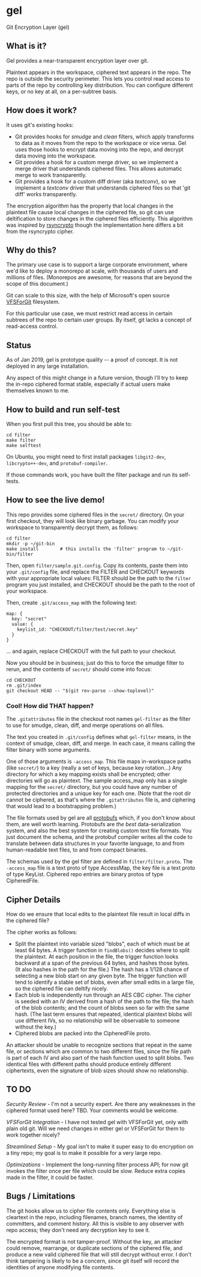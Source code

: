 # gel
Git Encryption Layer (gel)

## What is it?

Gel provides a near-transparent encryption layer over git.

Plaintext appears in the workspace, ciphered text appears in the repo. The repo is outside the security perimeter. This lets you control read access to parts of the repo by controlling key distribution. You can configure different keys, or no key at all, on a per-subtree basis.

## How does it work?

It uses git's existing hooks:
 * Git provides hooks for _smudge_ and _clean_ filters, which apply transforms to data as it moves from the repo to the workspace or vice versa. Gel uses those hooks to encrypt data moving into the repo, and decrypt data moving into the workspace.
 * Git provides a hook for a custom merge driver, so we implement a merge driver that understands ciphered files. This allows automatic merge to work transparently.
 * Git provides a hook for a custom diff driver (aka _textconv_), so we implement a _textconv_ driver that understands ciphered files so that 'git diff' works transparently.

The encryption algorithm has the property that local changes in the plaintext file cause local changes in the ciphered file, so git can use deltification to store changes in the ciphered files efficiently. This algorithm was inspired by [rsyncrypto](https://rsyncrypto.lingnu.com/index.php/Home_Page) though the implementation here differs a bit from the rsyncrypto cipher.

## Why do this?

The primary use case is to support a large corporate environment, where we'd like to deploy a monorepo at scale, with thousands of users and millions of files. (Monorepos are awesome, for reasons that are beyond the scope of this document.)

Git can scale to this size, with the help of Microsoft's open source [VFSForGit](https://github.com/Microsoft/VFSForGit) filesystem.

For this particular use case, we must restrict read access in certain subtrees of the repo to certain user groups. By itself, git lacks a concept of read-access control.

## Status

As of Jan 2019, gel is prototype quality -- a proof of concept. It is not deployed in any large installation.

Any aspect of this might change in a future version, though I'll try to keep the in-repo ciphered format stable, especially if actual users make themselves known to me.

## How to build and run self-test

When you first pull this tree, you should be able to:

```
cd filter
make filter
make selftest
```

On Ubuntu, you might need to first install packages `libgit2-dev`, `libcrypto++-dev`, and `protobuf-compiler`.

If those commands work, you have built the filter package and run its self-tests.

## How to see the live demo!

This repo provides some ciphered files in the `secret/` directory. On your first checkout, they will look like binary garbage. You can modify your workspace to transparently decrypt them, as follows:

```
cd filter
mkdir -p ~/git-bin
make install        # this installs the 'filter' program to ~/git-bin/filter
```

Then, open `filter/sample.git.config`. Copy its contents, paste them into your `.git/config` file, and replace the FILTER and CHECKOUT keywords with your appropriate local values: FILTER should be the path to the `filter` program you just installed, and CHECKOUT should be the path to the root of your workspace.

Then, create `.git/access_map` with the following text:

```
map: {
  key: "secret"
  value: {
    keylist_id: "CHECKOUT/filter/test/secret.key"
  }
}
```

... and again, replace CHECKOUT with the full path to your checkout.

Now you should be in business; just do this to force the smudge filter to rerun, and the contents of `secret/` should come into focus:

```
cd CHECKOUT
rm .git/index
git checkout HEAD -- "$(git rev-parse --show-toplevel)"
```

### Cool! How did THAT happen?

The `.gitattributes` file in the checkout root names `gel-filter` as the filter to use for smudge, clean, diff, and merge operations on all files.

The text you created in `.git/config` defines what `gel-filter` means, in the context of smudge, clean, diff, and merge. In each case, it means calling the filter binary with some arguments.

One of those arguments is `-access_map`. This file maps in-workspace paths (like `secret/`) to a key (really a set of keys, because key rotation...) Any directory for which a key mapping exists shall be encrypted; other directories will go as plaintext. The sample access_map only has a single mapping for the `secret/` directory, but you could have any number of protected directories and a unique key for each one. (Note that the root dir cannot be ciphered, as that's where the `.gitattributes` file is, and ciphering that would lead to a bootstrapping problem.)

The file formats used by gel are all [protobufs](https://developers.google.com/protocol-buffers/) which, if you don't know about them, are well worth learning. Protobufs are _the best_ data-serialization system, and also the best system for creating custom text file formats. You just document the schema, and the protobuf compiler writes all the code to translate between data structures in your favorite language, to and from human-readable text files, to and from compact binaries.

The schemas used by the gel filter are defined in `filter/filter.proto`. The `-access_map` file is a text proto of type AccessMap, the key file is a text proto of type KeyList. Ciphered repo entries are binary protos of type CipheredFile.

## Cipher Details

How do we ensure that local edits to the plaintext file result in local diffs in the ciphered file?

The cipher works as follows:
 * Split the plaintext into variable sized "blobs", each of which must be at least 64 bytes. A trigger function in `findBlobs()` decides where to split the plaintext. At each position in the file, the trigger function looks backward at a span of the previous 64 bytes, and hashes those bytes. (It also hashes in the path for the file.) The hash has a 1/128 chance of selecting a new blob start on any given byte.
   The trigger function will tend to identify a stable set of blobs, even after small edits in a large file, so the ciphered file can deltify nicely.
 * Each blob is independently run through an AES CBC cipher. The cipher is seeded with an IV derived from a hash of the path to the file; the hash of the blob contents; and the count of blobs seen so far with the same hash. (The last term ensures that repeated, identical plaintext blobs will use different IVs, so no relationship will be observable to someone without the key.)
 * Ciphered blobs are packed into the CipheredFile proto.

An attacker should be unable to recognize sections that repeat in the same file, or sections which are common to two different files, since the file path is part of each IV and also part of the hash function used to split blobs. Two identical files with different paths should produce entirely different ciphertexts, even the signature of blob sizes should show no relationship.

## TO DO

*Security Review* - I'm not a security expert. Are there any weaknesses in the ciphered format used here? TBD. Your comments would be welcome.

*VFSForGit Integration* - I have not tested gel with VFSForGit yet, only with plain old git. Will we need changes in either gel or VFSForGit for them to work together nicely?

*Streamlined Setup* - My goal isn't to make it super easy to do encryption on a tiny repo; my goal is to make it possible for a very large repo.

*Optimizations* - Implement the long-running filter process API; for now git invokes the filter once per file which could be slow. Reduce extra copies made in the filter, it could be faster.

## Bugs / Limitations

The git hooks allow us to cipher file contents only. Everything else is cleartext in the repo, including filenames, branch names, the identity of committers, and comment history. All this is visible to any observer with repo access; they don't need any decryption key to see it.

The encrypted format is not tamper-proof. Without the key, an attacker could remove, rearrange, or duplicate sections of the ciphered file, and produce a new valid ciphered file that will still decrypt without error. I don't think tampering is likely to be a concern, since git itself will record the identities of anyone modifying file contents.
